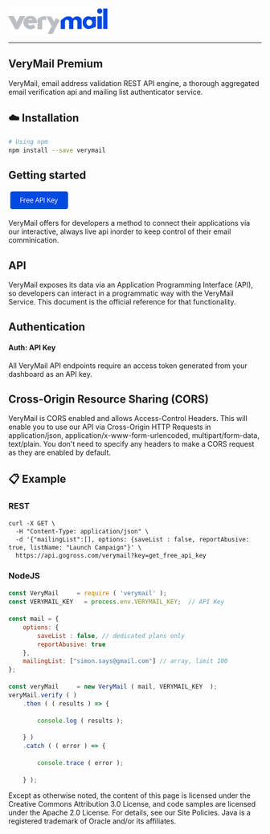 [![VeryMail](https://raw.githubusercontent.com/GoGross/verymail/master/verimail.png)](https://verymail.gogross.com)

---
## VeryMail Premium

VeryMail, email address validation REST API engine, a thorough aggregated email verification api and mailing list authenticator service.

## :cloud: Installation

```sh
# Using npm
npm install --save verymail

```

## Getting started

[![VeryMail](https://raw.githubusercontent.com/GoGross/fincharts/master/free-key.jpg)](https://verymail.gogross.com)

VeryMail offers for developers a method to connect their applications via our interactive, always live api inorder to keep control of their email comminication.

## API

VeryMail exposes its data via an Application Programming Interface (API), so developers can interact in a programmatic way with the VeryMail Service. This document is the official reference for that functionality.

## Authentication

#### Auth: API Key
All VeryMail API endpoints require an access token generated from your dashboard as an API key.

## Cross-Origin Resource Sharing (CORS) 

VeryMail is CORS enabled and allows Access-Control Headers. This will enable you to use our API via Cross-Origin HTTP Requests in application/json, application/x-www-form-urlencoded, multipart/form-data, text/plain. You don't need to specify any headers to make a CORS request as they are enabled by default.

## :clipboard: Example

### REST
```
curl -X GET \
  -H "Content-Type: application/json" \
  -d '{"mailingList":[], options: {saveList : false, reportAbusive: true, listName: "Launch Campaign"}' \
  https://api.gogross.com/verymail?key=get_free_api_key
```
 
### NodeJS

```js
const VeryMail     = require ( 'verymail' );
const VERYMAIL_KEY   = process.env.VERYMAIL_KEY;  // API Key

const mail = {
	options: {
		saveList : false, // dedicated plans only
		reportAbusive: true
	},
	mailingList: ["simon.says@gmail.com"] // array, limit 100
};

const veryMail     = new VeryMail ( mail, VERYMAIL_KEY  );
veryMail.verify ( )
	.then ( ( results ) => {
		
		console.log ( results );
		
	} )
	.catch ( ( error ) => {
		
		console.trace ( error );
		
	} );

```

Except as otherwise noted, the content of this page is licensed under the Creative Commons Attribution 3.0 License, and code samples are licensed under the Apache 2.0 License. For details, see our Site Policies. Java is a registered trademark of Oracle and/or its affiliates.
